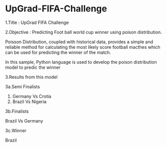 # UpGrad-FIFA-Challenge
1.Title : UpGrad FIFA Challenge 

2.Objective : Predicting Foot ball world cup winner using poison distribution. 

Poisson Distribution, coupled with historical data, provides a simple and reliable method for calculating the most likely score
football macthes which can be used for predicting the winner of the match.

In this sample, Python language is used to develop the poison distribution model to predic the winner

3.Results from this model

3a.Semi Finalists

1. Germany Vs Crotia
2. Brazil Vs Nigeria
 
3b.Finalists

Brazil Vs Germany

3c.Winner

Brazil
